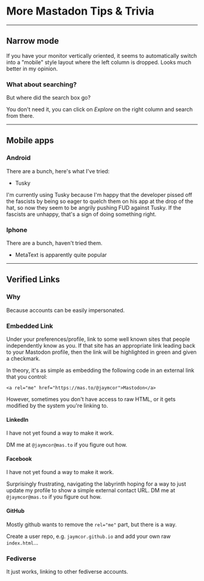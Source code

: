 # More Mastadon Tips & Trivia

----------------------------------------------------------------------------

## Narrow mode

If you have your monitor vertically oriented, it seems to automatically
switch into a "mobile" style layout where the left column is dropped.
Looks much better in my opinion.

### What about searching?

But where did the search box go?

You don't need it, you can click on *Explore* on the right column and search
from there.

----------------------------------------------------------------------------

## Mobile apps

### Android

There are a bunch, here's what I've tried:

* Tusky

I'm currently using Tusky because I'm happy that the developer pissed off the
fascists by being so eager to quelch them on his app at the drop of the hat, so
now they seem to be angrily pushing FUD against Tusky.  If the fascists are
unhappy, that's a sign of doing something right.

### Iphone

There are a bunch, haven't tried them.

* MetaText is apparently quite popular

----------------------------------------------------------------------------

## Verified Links

### Why

Because accounts can be easily impersonated.

### Embedded Link

Under your preferences/profile, link to some well known sites that people
independently know as you.  If that site has an appropriate link leading back
to your Mastodon profile, then the link will be highlighted in green and given
a checkmark.

In theory, it's as simple as embedding the following code in an external
link that you control:

```
<a rel="me" href="https://mas.to/@jaymcor">Mastodon</a>
```

However, sometimes you don't have access to raw HTML, or it gets modified
by the system you're linking to.

#### LinkedIn

I have not yet found a way to make it work.

DM me at `@jaymcor@mas.to` if you figure out how.

#### Facebook

I have not yet found a way to make it work.

Surprisingly frustrating, navigating the labyrinth hoping for a way to just
update my profile to show a simple external contact URL.  DM me at
`@jaymcor@mas.to` if you figure out how.

#### GitHub

Mostly github wants to remove the `rel="me"` part, but there is a way.

Create a user repo, e.g. `jaymcor.github.io` and add your own raw `index.html`...

### Fediverse

It just works, linking to other fediverse accounts.
